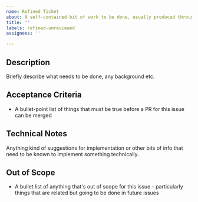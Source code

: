 ```yaml
---
name: Refined Ticket
about: A self-contained bit of work to be done, usually produced through refinement
title: ''
labels: refined-unreviewed
assignees: ''

---
```


## Description
Briefly describe what needs to be done, any background etc.

## Acceptance Criteria
- A bullet-point list of things that must be true before a PR for this issue can be merged

## Technical Notes
Anything kind of suggestions for implementation or other bits of info that need to be known to implement something technically.

## Out of Scope
- A bullet list of anything that's out of scope for this issue - particularly things that are related but going to be done in future issues
